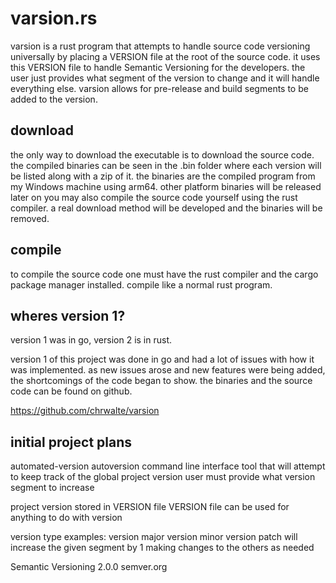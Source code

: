 
# varsion.rs

varsion is a rust program that attempts to handle source code versioning universally by placing a VERSION file at the root of the source code. it uses this VERSION file to handle Semantic Versioning for the developers. the user just provides what segment of the version to change and it will handle everything else. varsion allows for pre-release and build segments to be added to the version.

## download

the only way to download the executable is to download the source code. the compiled binaries can be seen in the .bin folder where each version will be listed along with a zip of it. the binaries are the compiled program from my Windows machine using arm64. other platform binaries will be released later on you may also compile the source code yourself using the rust compiler. a real download method will be developed and the binaries will be removed.

## compile

to compile the source code one must have the rust compiler and the cargo package manager installed. compile like a normal rust program.

## wheres version 1?

version 1 was in go, version 2 is in rust.

version 1 of this project was done in go and had a lot of issues with how it was implemented.
as new issues arose and new features were being added, the shortcomings of the code began to show.
the binaries and the source code can be found on github.

<https://github.com/chrwalte/varsion>

## initial project plans

automated-version autoversion command line interface tool that will attempt to keep track of the global project version user must provide what version segment to increase

project version stored in VERSION file VERSION file can be used for anything to do with version

version type examples: version major version minor version patch will increase the given segment by 1 making changes to the others as needed

Semantic Versioning 2.0.0 semver.org
